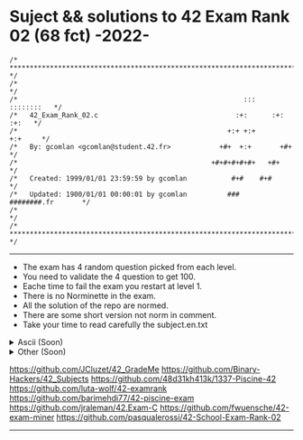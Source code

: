 # Suject && solutions to 42 Exam Rank 02 (68 fct) -2022-

```
/* ************************************************************************** */
/*                                                                            */
/*                                                        :::      ::::::::   */
/*   42_Exam_Rank_02.c                                  :+:      :+:    :+:   */
/*                                                    +:+ +:+         +:+     */
/*   By: gcomlan <gcomlan@student.42.fr>            +#+  +:+       +#+        */
/*                                                +#+#+#+#+#+   +#+           */
/*   Created: 1999/01/01 23:59:59 by gcomlan           #+#    #+#             */
/*   Updated: 1900/01/01 00:00:01 by gcomlan          ###   ########.fr       */
/*                                                                            */
/* ************************************************************************** */
```

----
- The exam has 4 random question picked from each level.
- You need to validate the 4 question to get 100.
- Eache time to fail the exam you restart at level 1.
- There is no Norminette in the exam.
- All the solution of the repo are normed.
- There are some short version not norm in comment.
- Take your time to read carefully the subject.en.txt

<details>
<summary>Ascii (Soon)</summary>
## DIGIT
0 (48) 1 (49) 2 (50) 3 (51) 4 (52) 5 (53) 6 (54) 7 (55) 8 (56) 9 (57)

##ALPHA

A (65) B (66) C (67) D (68) E (69) F (70) G (71) H (72) I (73) J (74) K (75) L (76) M (77) N (78) O (79) P (80) Q (81) R (82) S (83) T (84) U (85) V (86) W (87) X (88) Y (89) Z (90)

a (97) b (98) c (99) d (100) e (101) f (102) g (103) h (104) i (105) j (106) k (107) l (108) m (109) n (110) o (111) p (112) q (113) r (114) s (115) t (116) u (117) v (118) w (119) x (120) y (121) z (122)

Underscore _ (95)
Space   (32) // + 32 pour changer en minuscule
Plus sign '+' (43)
Minus sign '-' (45)
Diviser sign '/' (47)
Modulo sign % (37)
isspace();
Horizontal tab '\t' (9)
Vertiacal tab '\v' (11)
New Line  \n (10)
Form feed '\f' (12)
Carriage return '\r' (13)

str[idx] += 32; put in lowecase
str[idx] -= 32; put in upercase

</details>

<details>
<summary>Other (Soon)</summary>
printf - > #include <stdio.h>
malloc - > #include <stdlib.h>
NULL && size_t -> #include <stddef.h>

alway return the type of your fct
alway nit your varible
inc your idx directly when you enter a while loop
alway secure your malloc just after initialized
comment main if ask a fonction

make tab of same logic

sting manipulation
linked list
argument
etc


argument vector table

0 program name
1
2
4

argc -> argument cunt eauql
argv -> argument vector
</details>

https://github.com/JCluzet/42_GradeMe
https://github.com/Binary-Hackers/42_Subjects
https://github.com/48d31kh413k/1337-Piscine-42
https://github.com/luta-wolf/42-examrank
https://github.com/barimehdi77/42-piscine-exam
https://github.com/jraleman/42.Exam-C
https://github.com/fwuensche/42-exam-miner
https://github.com/pasqualerossi/42-School-Exam-Rank-02

----
